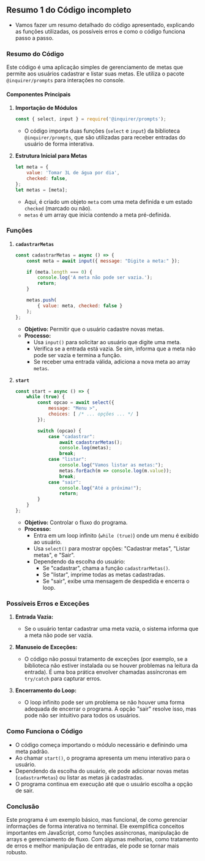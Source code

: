  ## Resumo 1 do Código incompleto

- Vamos fazer um resumo detalhado do código apresentado, explicando as funções utilizadas, os possíveis erros e como o código funciona passo a passo.

### Resumo do Código

Este código é uma aplicação simples de gerenciamento de metas que permite aos usuários cadastrar e listar suas metas. Ele utiliza o pacote `@inquirer/prompts` para interações no console.

#### Componentes Principais

1. **Importação de Módulos**
   ```javascript
   const { select, input } = require('@inquirer/prompts');
   ```
   - O código importa duas funções (`select` e `input`) da biblioteca `@inquirer/prompts`, que são utilizadas para receber entradas do usuário de forma interativa.

2. **Estrutura Inicial para Metas**
   ```javascript
   let meta = {
       value: 'Tomar 3L de água por dia',
       checked: false,
   };
   let metas = [meta];
   ```
   - Aqui, é criado um objeto `meta` com uma meta definida e um estado `checked` (marcado ou não).
   - `metas` é um array que inicia contendo a meta pré-definida.

### Funções

1. **`cadastrarMetas`**
   ```javascript
   const cadastrarMetas = async () => {
       const meta = await input({ message: "Digite a meta:" });

       if (meta.length === 0) {
           console.log('A meta não pode ser vazia.');
           return;
       }

       metas.push(
           { value: meta, checked: false }
       );
   };
   ```
   - **Objetivo:** Permitir que o usuário cadastre novas metas.
   - **Processo:**
     - Usa `input()` para solicitar ao usuário que digite uma meta.
     - Verifica se a entrada está vazia. Se sim, informa que a meta não pode ser vazia e termina a função.
     - Se receber uma entrada válida, adiciona a nova meta ao array `metas`.
   
2. **`start`**
   ```javascript
   const start = async () => {
       while (true) {
           const opcao = await select({
               message: "Menu >",
               choices: [ /* ... opções ... */ ]
           });

           switch (opcao) {
               case "cadastrar":
                   await cadastrarMetas();
                   console.log(metas);
                   break;
               case "listar":
                   console.log("Vamos listar as metas:");
                   metas.forEach(m => console.log(m.value));
                   break;
               case "sair":
                   console.log("Até a próxima!");
                   return;
           }
       }
   };
   ```
   - **Objetivo:** Controlar o fluxo do programa.
   - **Processo:**
     - Entra em um loop infinito (`while (true)`) onde um menu é exibido ao usuário.
     - Usa `select()` para mostrar opções: "Cadastrar metas", "Listar metas", e "Sair".
     - Dependendo da escolha do usuário:
       - Se "cadastrar", chama a função `cadastrarMetas()`.
       - Se "listar", imprime todas as metas cadastradas.
       - Se "sair", exibe uma mensagem de despedida e encerra o loop.

### Possíveis Erros e Exceções

1. **Entrada Vazia:**
   - Se o usuário tentar cadastrar uma meta vazia, o sistema informa que a meta não pode ser vazia.

2. **Manuseio de Exceções:**
   - O código não possui tratamento de exceções (por exemplo, se a biblioteca não estiver instalada ou se houver problemas na leitura da entrada). É uma boa prática envolver chamadas assíncronas em `try/catch` para capturar erros.

3. **Encerramento do Loop:**
   - O loop infinito pode ser um problema se não houver uma forma adequada de encerrar o programa. A opção "sair" resolve isso, mas pode não ser intuitivo para todos os usuários. 

### Como Funciona o Código

- O código começa importando o módulo necessário e definindo uma meta padrão.
- Ao chamar `start()`, o programa apresenta um menu interativo para o usuário.
- Dependendo da escolha do usuário, ele pode adicionar novas metas (`cadastrarMetas`) ou listar as metas já cadastradas.
- O programa continua em execução até que o usuário escolha a opção de sair.

### Conclusão

Este programa é um exemplo básico, mas funcional, de como gerenciar informações de forma interativa no terminal. Ele exemplifica conceitos importantes em JavaScript, como funções assíncronas, manipulação de arrays e gerenciamento de fluxo. Com algumas melhorias, como tratamento de erros e melhor manipulação de entradas, ele pode se tornar mais robusto.